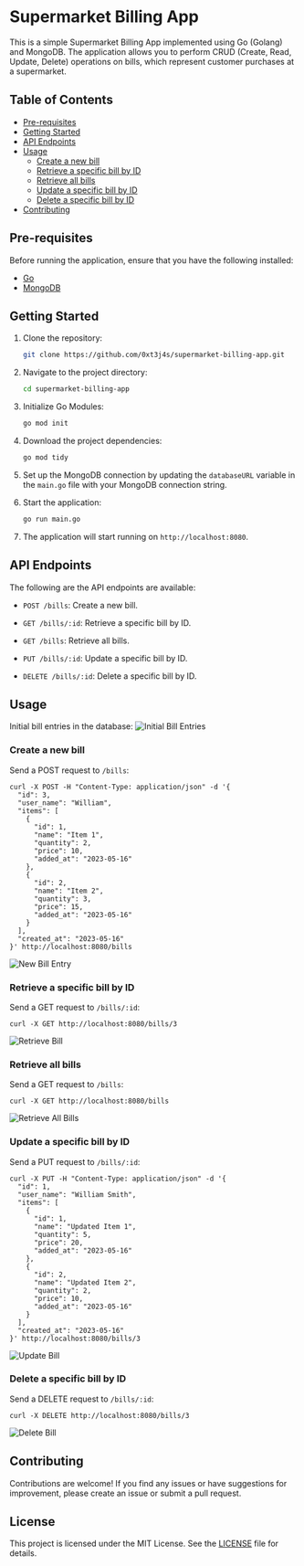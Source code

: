 # Supermarket Billing App

This is a simple Supermarket Billing App implemented using Go (Golang) and MongoDB. The application allows you to perform CRUD (Create, Read, Update, Delete) operations on bills, which represent customer purchases at a supermarket.



## Table of Contents
- [Pre-requisites](#pre-requisites)
- [Getting Started](#getting-started)
- [API Endpoints](#api-endpoints)
- [Usage](#usage)
    - [Create a new bill](#create-a-new-bill)
    - [Retrieve a specific bill by ID](#retrieve-a-specific-bill-by-id)
    - [Retrieve all bills](#retrieve-all-bills)
    - [Update a specific bill by ID](#update-a-specific-bill-by-id)
    - [Delete a specific bill by ID](#delete-a-specific-bill-by-id)
- [Contributing](#contributing)




## Pre-requisites
Before running the application, ensure that you have the following installed:
- [Go](https://go.dev/doc/install)
- [MongoDB](https://docs.mongodb.com/manual/installation/)




## Getting Started

1. Clone the repository:
    ```bash 
    git clone https://github.com/0xt3j4s/supermarket-billing-app.git
    ```
2. Navigate to the project directory:
    ```bash
    cd supermarket-billing-app
    ```
3. Initialize Go Modules:
    ```bash
    go mod init
    ```
4. Download the project dependencies:
    ```bash
    go mod tidy
    ```
5. Set up the MongoDB connection by updating the `databaseURL` variable in the `main.go` file with your MongoDB connection string.
6. Start the application:
    ```bash
    go run main.go
    ```

7. The application will start running on `http://localhost:8080`.



## API Endpoints
The following are the API endpoints are available:
- `POST /bills`: Create a new bill.
- `GET /bills/:id`: Retrieve a specific bill by ID.
- `GET /bills`: Retrieve all bills.

- `PUT /bills/:id`: Update a specific bill by ID.
- `DELETE /bills/:id`: Delete a specific bill by ID.

## Usage
Initial bill entries in the database:
![Initial Bill Entries](/output/initial_bills.png)


### Create a new bill
Send a POST request to `/bills`:
```shell
curl -X POST -H "Content-Type: application/json" -d '{
  "id": 3,
  "user_name": "William",
  "items": [
    {
      "id": 1,
      "name": "Item 1",
      "quantity": 2,
      "price": 10,
      "added_at": "2023-05-16"
    },
    {
      "id": 2,
      "name": "Item 2",
      "quantity": 3,
      "price": 15,
      "added_at": "2023-05-16"
    }
  ],
  "created_at": "2023-05-16"
}' http://localhost:8080/bills

```
![New Bill Entry](/output/create_bill.png)

### Retrieve a specific bill by ID
Send a GET request to `/bills/:id`:
```shell
curl -X GET http://localhost:8080/bills/3
```
![Retrieve Bill](/output/get_bill.png)


### Retrieve all bills
Send a GET request to `/bills`:
```shell
curl -X GET http://localhost:8080/bills
```
![Retrieve All Bills](/output/get_all_bills.png)

### Update a specific bill by ID
Send a PUT request to `/bills/:id`:
```shell
curl -X PUT -H "Content-Type: application/json" -d '{
  "id": 1,
  "user_name": "William Smith",
  "items": [
    {
      "id": 1,
      "name": "Updated Item 1",
      "quantity": 5,
      "price": 20,
      "added_at": "2023-05-16"
    },
    {
      "id": 2,
      "name": "Updated Item 2",
      "quantity": 2,
      "price": 10,
      "added_at": "2023-05-16"
    }
  ],
  "created_at": "2023-05-16"
}' http://localhost:8080/bills/3
```
![Update Bill](/output/update_bill.png)

### Delete a specific bill by ID
Send a DELETE request to `/bills/:id`:
```shell
curl -X DELETE http://localhost:8080/bills/3
```

![Delete Bill](/output/deleted_bill.png)
    

## Contributing
Contributions are welcome! If you find any issues or have suggestions for improvement, please create an issue or submit a pull request.

## License
This project is licensed under the MIT License. See the [LICENSE](/LICENSE) file for details.
